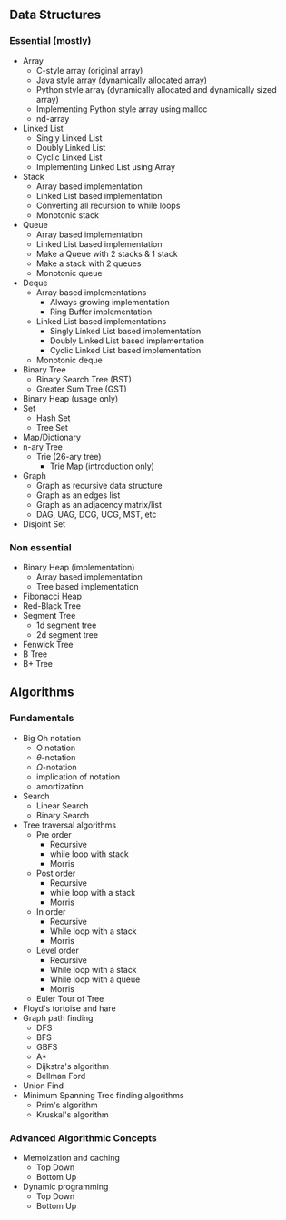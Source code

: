 ## Data Structures

### Essential (mostly)

- Array
  - C-style array (original array)
  - Java style array (dynamically allocated array)
  - Python style array (dynamically allocated and dynamically sized array)
  - Implementing Python style array using malloc
  - nd-array
- Linked List
  - Singly Linked List
  - Doubly Linked List
  - Cyclic Linked List
  - Implementing Linked List using Array
- Stack
  - Array based implementation
  - Linked List based implementation
  - Converting all recursion to while loops
  - Monotonic stack
- Queue
  - Array based implementation
  - Linked List based implementation
  - Make a Queue with 2 stacks & 1 stack
  - Make a stack with 2 queues
  - Monotonic queue
- Deque
  - Array based implementations
    - Always growing implementation
    - Ring Buffer implementation
  - Linked List based implementations
    - Singly Linked List based implementation
    - Doubly Linked List based implementation
    - Cyclic Linked List based implementation
  - Monotonic deque
- Binary Tree
  - Binary Search Tree (BST)
  - Greater Sum Tree (GST)
- Binary Heap (usage only)
- Set
  - Hash Set
  - Tree Set
- Map/Dictionary
- n-ary Tree
  - Trie (26-ary tree)
    - Trie Map (introduction only)
- Graph
  - Graph as recursive data structure
  - Graph as an edges list
  - Graph as an adjacency matrix/list
  - DAG, UAG, DCG, UCG, MST, etc
- Disjoint Set

### Non essential

- Binary Heap (implementation)
  - Array based implementation
  - Tree based implementation
- Fibonacci Heap
- Red-Black Tree
- Segment Tree
  - 1d segment tree
  - 2d segment tree
- Fenwick Tree
- B Tree
- B+ Tree

## Algorithms

### Fundamentals

- Big Oh notation
  - O notation
  - $\theta$-notation
  - $\Omega$-notation
  - implication of notation
  - amortization
- Search
  - Linear Search
  - Binary Search
- Tree traversal algorithms
  - Pre order
    - Recursive
    - while loop with stack
    - Morris
  - Post order
    - Recursive
    - while loop with a stack
    - Morris
  - In order
    - Recursive
    - While loop with a stack
    - Morris
  - Level order
    - Recursive
    - While loop with a stack
    - While loop with a queue
    - Morris
  - Euler Tour of Tree
- Floyd's tortoise and hare
- Graph path finding
  - DFS
  - BFS
  - GBFS
  - A\*
  - Dijkstra's algorithm
  - Bellman Ford
- Union Find
- Minimum Spanning Tree finding algorithms
  - Prim's algorithm
  - Kruskal's algorithm

### Advanced Algorithmic Concepts

- Memoization and caching
  - Top Down
  - Bottom Up
- Dynamic programming
  - Top Down
  - Bottom Up
